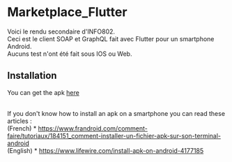 # Marketplace_Flutter

  Voici le rendu secondaire d'INFO802. <br>
  Ceci est le client SOAP et GraphQL fait avec Flutter pour un smartphone Android.<br>
  Aucuns test n'ont été fait sous IOS ou Web.<br>


## Installation

  You can get the apk [here](https://github.com/CommandeurNicolas/Marketplace_Flutter/raw/main/Marketplace.apk)<br><br>
  
  If you don't know how to install an apk on a smartphone you can read these articles : <br>
    (French)  * https://www.frandroid.com/comment-faire/tutoriaux/184151_comment-installer-un-fichier-apk-sur-son-terminal-android<br>
    (English) * https://www.lifewire.com/install-apk-on-android-4177185<br>
